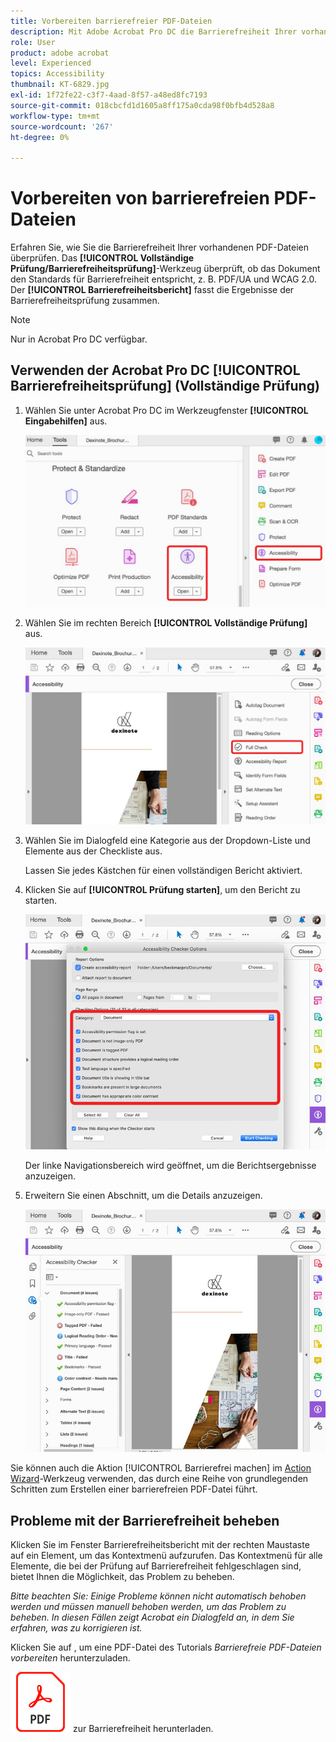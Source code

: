 ```yaml
---
title: Vorbereiten barrierefreier PDF-Dateien
description: Mit Adobe Acrobat Pro DC die Barrierefreiheit Ihrer vorhandenen PDF-Dateien überprüfen
role: User
product: adobe acrobat
level: Experienced
topics: Accessibility
thumbnail: KT-6829.jpg
exl-id: 1f72fe22-c3f7-4aad-8f57-a48ed8fc7193
source-git-commit: 018cbcfd1d1605a8ff175a0cda98f0bfb4d528a8
workflow-type: tm+mt
source-wordcount: '267'
ht-degree: 0%

---
```


# Vorbereiten von barrierefreien PDF-Dateien

Erfahren Sie, wie Sie die Barrierefreiheit Ihrer vorhandenen PDF-Dateien überprüfen. Das **[!UICONTROL Vollständige Prüfung/Barrierefreiheitsprüfung]**-Werkzeug überprüft, ob das Dokument den Standards für Barrierefreiheit entspricht, z. B. PDF/UA und WCAG 2.0. Der **[!UICONTROL Barrierefreiheitsbericht]** fasst die Ergebnisse der Barrierefreiheitsprüfung zusammen.

>[!NOTE]
>
>Nur in Acrobat Pro DC verfügbar.

## Verwenden der Acrobat Pro DC [!UICONTROL Barrierefreiheitsprüfung] (Vollständige Prüfung)

1. Wählen Sie unter Acrobat Pro DC im Werkzeugfenster **[!UICONTROL Eingabehilfen]** aus.

   ![Eingabehilfen Schritt 1](../assets/Accessibility_1.png)

1. Wählen Sie im rechten Bereich **[!UICONTROL Vollständige Prüfung]** aus.

   ![Eingabehilfen Schritt 2](../assets/Accessibility_2.png)

1. Wählen Sie im Dialogfeld eine Kategorie aus der Dropdown-Liste und Elemente aus der Checkliste aus.

   Lassen Sie jedes Kästchen für einen vollständigen Bericht aktiviert.

1. Klicken Sie auf **[!UICONTROL Prüfung starten]**, um den Bericht zu starten.

   ![Eingabehilfen Schritt 3](../assets/Accessibility_3.png)

   Der linke Navigationsbereich wird geöffnet, um die Berichtsergebnisse anzuzeigen.

1. Erweitern Sie einen Abschnitt, um die Details anzuzeigen.

   ![Eingabehilfen Schritt 4](../assets/Accessibility_4.png)

Sie können auch die Aktion [!UICONTROL Barrierefrei machen] im [Action Wizard](https://experienceleague.adobe.com/docs/document-cloud-learn/acrobat-learning/advanced-tasks/action.html)-Werkzeug verwenden, das durch eine Reihe von grundlegenden Schritten zum Erstellen einer barrierefreien PDF-Datei führt.

## Probleme mit der Barrierefreiheit beheben

Klicken Sie im Fenster Barrierefreiheitsbericht mit der rechten Maustaste auf ein Element, um das Kontextmenü aufzurufen. Das Kontextmenü für alle Elemente, die bei der Prüfung auf Barrierefreiheit fehlgeschlagen sind, bietet Ihnen die Möglichkeit, das Problem zu beheben.

*Bitte beachten Sie: Einige Probleme können nicht automatisch behoben werden und müssen manuell behoben werden, um das Problem zu beheben. In diesen Fällen zeigt Acrobat ein Dialogfeld an, in dem Sie erfahren, was zu korrigieren ist.*

Klicken Sie auf , um eine PDF-Datei des Tutorials *Barrierefreie PDF-Dateien vorbereiten* herunterzuladen.

[![Tutorial](../assets/acrobat_PDF_96.png)](../assets/AcrobatDCAccessible.pdf) zur Barrierefreiheit herunterladen.
